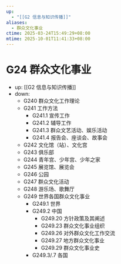 ```yaml
---
up:
  - "[[G2 信息与知识传播]]"
aliases:
  - 群众文化事业
ctime: 2025-03-24T15:49:29+08:00
mtime: 2025-10-01T11:41:33+08:00
---
```


# G24 群众文化事业

- up: [[G2 信息与知识传播]]
- down:	
	- G240 群众文化工作理论
	- G241 工作方法
		- G241.1 宣传工作
		- G241.2 辅导工作
		- G241.3 群众文艺活动、娱乐活动
		- G241.4 报告会、座谈会、故事会
	- G242 文化馆（站）、文化宫
	- G243 俱乐部
	- G244 青年宫、少年宫、少年之家
	- G245 展览馆、展览会
	- G246 公园
	- G247 群众文化活动
	- G248 游乐场、歌舞厅
	- G249 世界各国群众文化事业
		- G249.1 世界
		- G249.2 中国
			- G249.20 方针政策及其阐述
			- G249.23 群众文化事业组织
			- G249.26 对外群众文化工作交流
			- G249.27 地方群众文化事业
			- G249.29 群众文化事业史
		- G249.3/.7 各国
	
